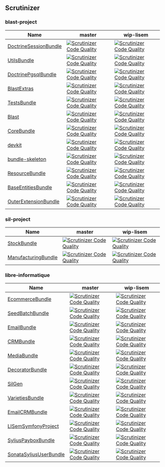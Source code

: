 ## Scrutinizer #

### blast-project #
 | Name | master | wip-lisem | 
 | -- | -- | -- | 
 | [DoctrineSessionBundle](https://github.com/blast-project/DoctrineSessionBundle) | [![Scrutinizer Code Quality](https://scrutinizer-ci.com/g/blast-project/DoctrineSessionBundle/badges/quality-score.png?b=master)](https://scrutinizer-ci.com/g/blast-project/DoctrineSessionBundle/?branch=master) | [![Scrutinizer Code Quality](https://scrutinizer-ci.com/g/blast-project/DoctrineSessionBundle/badges/quality-score.png?b=wip-lisem)](https://scrutinizer-ci.com/g/blast-project/DoctrineSessionBundle/?branch=wip-lisem) | 
 | [UtilsBundle](https://github.com/blast-project/UtilsBundle) | [![Scrutinizer Code Quality](https://scrutinizer-ci.com/g/blast-project/UtilsBundle/badges/quality-score.png?b=master)](https://scrutinizer-ci.com/g/blast-project/UtilsBundle/?branch=master) | [![Scrutinizer Code Quality](https://scrutinizer-ci.com/g/blast-project/UtilsBundle/badges/quality-score.png?b=wip-lisem)](https://scrutinizer-ci.com/g/blast-project/UtilsBundle/?branch=wip-lisem) | 
 | [DoctrinePgsqlBundle](https://github.com/blast-project/DoctrinePgsqlBundle) | [![Scrutinizer Code Quality](https://scrutinizer-ci.com/g/blast-project/DoctrinePgsqlBundle/badges/quality-score.png?b=master)](https://scrutinizer-ci.com/g/blast-project/DoctrinePgsqlBundle/?branch=master) | [![Scrutinizer Code Quality](https://scrutinizer-ci.com/g/blast-project/DoctrinePgsqlBundle/badges/quality-score.png?b=wip-lisem)](https://scrutinizer-ci.com/g/blast-project/DoctrinePgsqlBundle/?branch=wip-lisem) | 
 | [BlastExtras](https://github.com/blast-project/BlastExtras) | [![Scrutinizer Code Quality](https://scrutinizer-ci.com/g/blast-project/BlastExtras/badges/quality-score.png?b=master)](https://scrutinizer-ci.com/g/blast-project/BlastExtras/?branch=master) | [![Scrutinizer Code Quality](https://scrutinizer-ci.com/g/blast-project/BlastExtras/badges/quality-score.png?b=wip-lisem)](https://scrutinizer-ci.com/g/blast-project/BlastExtras/?branch=wip-lisem) | 
 | [TestsBundle](https://github.com/blast-project/TestsBundle) | [![Scrutinizer Code Quality](https://scrutinizer-ci.com/g/blast-project/TestsBundle/badges/quality-score.png?b=master)](https://scrutinizer-ci.com/g/blast-project/TestsBundle/?branch=master) | [![Scrutinizer Code Quality](https://scrutinizer-ci.com/g/blast-project/TestsBundle/badges/quality-score.png?b=wip-lisem)](https://scrutinizer-ci.com/g/blast-project/TestsBundle/?branch=wip-lisem) | 
 | [Blast](https://github.com/blast-project/Blast) | [![Scrutinizer Code Quality](https://scrutinizer-ci.com/g/blast-project/Blast/badges/quality-score.png?b=master)](https://scrutinizer-ci.com/g/blast-project/Blast/?branch=master) | [![Scrutinizer Code Quality](https://scrutinizer-ci.com/g/blast-project/Blast/badges/quality-score.png?b=wip-lisem)](https://scrutinizer-ci.com/g/blast-project/Blast/?branch=wip-lisem) | 
 | [CoreBundle](https://github.com/blast-project/CoreBundle) | [![Scrutinizer Code Quality](https://scrutinizer-ci.com/g/blast-project/CoreBundle/badges/quality-score.png?b=master)](https://scrutinizer-ci.com/g/blast-project/CoreBundle/?branch=master) | [![Scrutinizer Code Quality](https://scrutinizer-ci.com/g/blast-project/CoreBundle/badges/quality-score.png?b=wip-lisem)](https://scrutinizer-ci.com/g/blast-project/CoreBundle/?branch=wip-lisem) | 
 | [devkit](https://github.com/blast-project/devkit) | [![Scrutinizer Code Quality](https://scrutinizer-ci.com/g/blast-project/devkit/badges/quality-score.png?b=master)](https://scrutinizer-ci.com/g/blast-project/devkit/?branch=master) | [![Scrutinizer Code Quality](https://scrutinizer-ci.com/g/blast-project/devkit/badges/quality-score.png?b=wip-lisem)](https://scrutinizer-ci.com/g/blast-project/devkit/?branch=wip-lisem) | 
 | [bundle-skeleton](https://github.com/blast-project/bundle-skeleton) | [![Scrutinizer Code Quality](https://scrutinizer-ci.com/g/blast-project/bundle-skeleton/badges/quality-score.png?b=master)](https://scrutinizer-ci.com/g/blast-project/bundle-skeleton/?branch=master) | [![Scrutinizer Code Quality](https://scrutinizer-ci.com/g/blast-project/bundle-skeleton/badges/quality-score.png?b=wip-lisem)](https://scrutinizer-ci.com/g/blast-project/bundle-skeleton/?branch=wip-lisem) | 
 | [ResourceBundle](https://github.com/blast-project/ResourceBundle) | [![Scrutinizer Code Quality](https://scrutinizer-ci.com/g/blast-project/ResourceBundle/badges/quality-score.png?b=master)](https://scrutinizer-ci.com/g/blast-project/ResourceBundle/?branch=master) | [![Scrutinizer Code Quality](https://scrutinizer-ci.com/g/blast-project/ResourceBundle/badges/quality-score.png?b=wip-lisem)](https://scrutinizer-ci.com/g/blast-project/ResourceBundle/?branch=wip-lisem) | 
 | [BaseEntitiesBundle](https://github.com/blast-project/BaseEntitiesBundle) | [![Scrutinizer Code Quality](https://scrutinizer-ci.com/g/blast-project/BaseEntitiesBundle/badges/quality-score.png?b=master)](https://scrutinizer-ci.com/g/blast-project/BaseEntitiesBundle/?branch=master) | [![Scrutinizer Code Quality](https://scrutinizer-ci.com/g/blast-project/BaseEntitiesBundle/badges/quality-score.png?b=wip-lisem)](https://scrutinizer-ci.com/g/blast-project/BaseEntitiesBundle/?branch=wip-lisem) | 
 | [OuterExtensionBundle](https://github.com/blast-project/OuterExtensionBundle) | [![Scrutinizer Code Quality](https://scrutinizer-ci.com/g/blast-project/OuterExtensionBundle/badges/quality-score.png?b=master)](https://scrutinizer-ci.com/g/blast-project/OuterExtensionBundle/?branch=master) | [![Scrutinizer Code Quality](https://scrutinizer-ci.com/g/blast-project/OuterExtensionBundle/badges/quality-score.png?b=wip-lisem)](https://scrutinizer-ci.com/g/blast-project/OuterExtensionBundle/?branch=wip-lisem) | 

### sil-project #
 | Name | master | wip-lisem | 
 | -- | -- | -- | 
 | [StockBundle](https://github.com/sil-project/StockBundle) | [![Scrutinizer Code Quality](https://scrutinizer-ci.com/g/sil-project/StockBundle/badges/quality-score.png?b=master)](https://scrutinizer-ci.com/g/sil-project/StockBundle/?branch=master) | [![Scrutinizer Code Quality](https://scrutinizer-ci.com/g/sil-project/StockBundle/badges/quality-score.png?b=wip-lisem)](https://scrutinizer-ci.com/g/sil-project/StockBundle/?branch=wip-lisem) | 
 | [ManufacturingBundle](https://github.com/sil-project/ManufacturingBundle) | [![Scrutinizer Code Quality](https://scrutinizer-ci.com/g/sil-project/ManufacturingBundle/badges/quality-score.png?b=master)](https://scrutinizer-ci.com/g/sil-project/ManufacturingBundle/?branch=master) | [![Scrutinizer Code Quality](https://scrutinizer-ci.com/g/sil-project/ManufacturingBundle/badges/quality-score.png?b=wip-lisem)](https://scrutinizer-ci.com/g/sil-project/ManufacturingBundle/?branch=wip-lisem) | 

### libre-informatique #
 | Name | master | wip-lisem | 
 | -- | -- | -- | 
 | [EcommerceBundle](https://github.com/libre-informatique/EcommerceBundle) | [![Scrutinizer Code Quality](https://scrutinizer-ci.com/g/libre-informatique/EcommerceBundle/badges/quality-score.png?b=master)](https://scrutinizer-ci.com/g/libre-informatique/EcommerceBundle/?branch=master) | [![Scrutinizer Code Quality](https://scrutinizer-ci.com/g/libre-informatique/EcommerceBundle/badges/quality-score.png?b=wip-lisem)](https://scrutinizer-ci.com/g/libre-informatique/EcommerceBundle/?branch=wip-lisem) | 
 | [SeedBatchBundle](https://github.com/libre-informatique/SeedBatchBundle) | [![Scrutinizer Code Quality](https://scrutinizer-ci.com/g/libre-informatique/SeedBatchBundle/badges/quality-score.png?b=master)](https://scrutinizer-ci.com/g/libre-informatique/SeedBatchBundle/?branch=master) | [![Scrutinizer Code Quality](https://scrutinizer-ci.com/g/libre-informatique/SeedBatchBundle/badges/quality-score.png?b=wip-lisem)](https://scrutinizer-ci.com/g/libre-informatique/SeedBatchBundle/?branch=wip-lisem) | 
 | [EmailBundle](https://github.com/libre-informatique/EmailBundle) | [![Scrutinizer Code Quality](https://scrutinizer-ci.com/g/libre-informatique/EmailBundle/badges/quality-score.png?b=master)](https://scrutinizer-ci.com/g/libre-informatique/EmailBundle/?branch=master) | [![Scrutinizer Code Quality](https://scrutinizer-ci.com/g/libre-informatique/EmailBundle/badges/quality-score.png?b=wip-lisem)](https://scrutinizer-ci.com/g/libre-informatique/EmailBundle/?branch=wip-lisem) | 
 | [CRMBundle](https://github.com/libre-informatique/CRMBundle) | [![Scrutinizer Code Quality](https://scrutinizer-ci.com/g/libre-informatique/CRMBundle/badges/quality-score.png?b=master)](https://scrutinizer-ci.com/g/libre-informatique/CRMBundle/?branch=master) | [![Scrutinizer Code Quality](https://scrutinizer-ci.com/g/libre-informatique/CRMBundle/badges/quality-score.png?b=wip-lisem)](https://scrutinizer-ci.com/g/libre-informatique/CRMBundle/?branch=wip-lisem) | 
 | [MediaBundle](https://github.com/libre-informatique/MediaBundle) | [![Scrutinizer Code Quality](https://scrutinizer-ci.com/g/libre-informatique/MediaBundle/badges/quality-score.png?b=master)](https://scrutinizer-ci.com/g/libre-informatique/MediaBundle/?branch=master) | [![Scrutinizer Code Quality](https://scrutinizer-ci.com/g/libre-informatique/MediaBundle/badges/quality-score.png?b=wip-lisem)](https://scrutinizer-ci.com/g/libre-informatique/MediaBundle/?branch=wip-lisem) | 
 | [DecoratorBundle](https://github.com/libre-informatique/DecoratorBundle) | [![Scrutinizer Code Quality](https://scrutinizer-ci.com/g/libre-informatique/DecoratorBundle/badges/quality-score.png?b=master)](https://scrutinizer-ci.com/g/libre-informatique/DecoratorBundle/?branch=master) | [![Scrutinizer Code Quality](https://scrutinizer-ci.com/g/libre-informatique/DecoratorBundle/badges/quality-score.png?b=wip-lisem)](https://scrutinizer-ci.com/g/libre-informatique/DecoratorBundle/?branch=wip-lisem) | 
 | [SilGen](https://github.com/libre-informatique/SilGen) | [![Scrutinizer Code Quality](https://scrutinizer-ci.com/g/libre-informatique/SilGen/badges/quality-score.png?b=master)](https://scrutinizer-ci.com/g/libre-informatique/SilGen/?branch=master) | [![Scrutinizer Code Quality](https://scrutinizer-ci.com/g/libre-informatique/SilGen/badges/quality-score.png?b=wip-lisem)](https://scrutinizer-ci.com/g/libre-informatique/SilGen/?branch=wip-lisem) | 
 | [VarietiesBundle](https://github.com/libre-informatique/VarietiesBundle) | [![Scrutinizer Code Quality](https://scrutinizer-ci.com/g/libre-informatique/VarietiesBundle/badges/quality-score.png?b=master)](https://scrutinizer-ci.com/g/libre-informatique/VarietiesBundle/?branch=master) | [![Scrutinizer Code Quality](https://scrutinizer-ci.com/g/libre-informatique/VarietiesBundle/badges/quality-score.png?b=wip-lisem)](https://scrutinizer-ci.com/g/libre-informatique/VarietiesBundle/?branch=wip-lisem) | 
 | [EmailCRMBundle](https://github.com/libre-informatique/EmailCRMBundle) | [![Scrutinizer Code Quality](https://scrutinizer-ci.com/g/libre-informatique/EmailCRMBundle/badges/quality-score.png?b=master)](https://scrutinizer-ci.com/g/libre-informatique/EmailCRMBundle/?branch=master) | [![Scrutinizer Code Quality](https://scrutinizer-ci.com/g/libre-informatique/EmailCRMBundle/badges/quality-score.png?b=wip-lisem)](https://scrutinizer-ci.com/g/libre-informatique/EmailCRMBundle/?branch=wip-lisem) | 
 | [LISemSymfonyProject](https://github.com/libre-informatique/LISemSymfonyProject) | [![Scrutinizer Code Quality](https://scrutinizer-ci.com/g/libre-informatique/LISemSymfonyProject/badges/quality-score.png?b=master)](https://scrutinizer-ci.com/g/libre-informatique/LISemSymfonyProject/?branch=master) | [![Scrutinizer Code Quality](https://scrutinizer-ci.com/g/libre-informatique/LISemSymfonyProject/badges/quality-score.png?b=wip-lisem)](https://scrutinizer-ci.com/g/libre-informatique/LISemSymfonyProject/?branch=wip-lisem) | 
 | [SyliusPayboxBundle](https://github.com/libre-informatique/SyliusPayboxBundle) | [![Scrutinizer Code Quality](https://scrutinizer-ci.com/g/libre-informatique/SyliusPayboxBundle/badges/quality-score.png?b=master)](https://scrutinizer-ci.com/g/libre-informatique/SyliusPayboxBundle/?branch=master) | [![Scrutinizer Code Quality](https://scrutinizer-ci.com/g/libre-informatique/SyliusPayboxBundle/badges/quality-score.png?b=wip-lisem)](https://scrutinizer-ci.com/g/libre-informatique/SyliusPayboxBundle/?branch=wip-lisem) | 
 | [SonataSyliusUserBundle](https://github.com/libre-informatique/SonataSyliusUserBundle) | [![Scrutinizer Code Quality](https://scrutinizer-ci.com/g/libre-informatique/SonataSyliusUserBundle/badges/quality-score.png?b=master)](https://scrutinizer-ci.com/g/libre-informatique/SonataSyliusUserBundle/?branch=master) | [![Scrutinizer Code Quality](https://scrutinizer-ci.com/g/libre-informatique/SonataSyliusUserBundle/badges/quality-score.png?b=wip-lisem)](https://scrutinizer-ci.com/g/libre-informatique/SonataSyliusUserBundle/?branch=wip-lisem) | 
